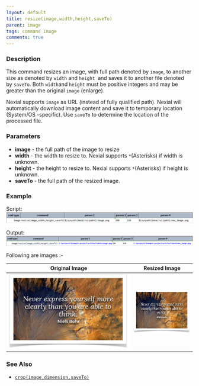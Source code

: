 ```yaml
---
layout: default
title: resize(image,width,height,saveTo)
parent: image
tags: command image
comments: true
---
```



### Description
This command resizes an image, with full path denoted by `image`, to another size as denoted by `width` and `height` 
and saves it to another file denoted by `saveTo`. Both `width`and `height` must be positive integers and may be 
greater than the original `image` (enlarge).

Nexial supports `image` as URL (instead of fully qualified path). Nexial will automatically download image content and 
save it to temporary location (System/OS -specific). Use `saveTo` to determine the location of the processed file.


### Parameters
- **image** - the full path of the image to resize
- **width** - the width to resize to. Nexial supports `*`(Asterisks) if width is unknown.
- **height** - the height to resize to. Nexial supports `*`(Asterisks) if height is unknown.
- **saveTo** - the full path of the resized image.

### Example
Script:<br/>
![script](image/resize_01.png)<br/>

Output:<br/>
![output](image/resize_02.png)<br/>

Following are images :-

|Original Image          |Resized Image           |
|------------------------|------------------------|
|![](image/resize_03.png)|![](image/resize_04.png)|

### See Also
- [`crop(image,dimension,saveTo)`](crop(image,dimension,saveTo))
